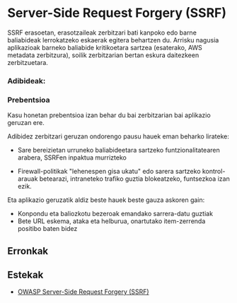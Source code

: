 # Server-Side Request Forgery (SSRF)

SSRF erasoetan, erasotzaileak zerbitzari bati kanpoko edo barne baliabideak lerrokatzeko eskaerak egitera behartzen du. Arrisku nagusia aplikazioak barneko baliabide kritikoetara sartzea (esaterako, AWS metadata zerbitzura), soilik zerbitzarian bertan eskura daitezkeen zerbitzuetara. 

### Adibideak:



### Prebentsioa

Kasu honetan prebentsioa izan behar du bai zerbitzarian bai aplikazio geruzan ere.

Adibidez zerbitzari geruzan ondorengo pausu hauek eman beharko lirateke:
- Sare bereizietan urruneko baliabideetara sartzeko funtzionalitatearen arabera, SSRFen inpaktua murrizteko

- Firewall-politikak "lehenespen gisa ukatu" edo sarera sartzeko kontrol-arauak betearazi, intraneteko trafiko guztia blokeatzeko, funtsezkoa izan ezik.

Eta aplikazio geruzatik aldiz beste hauek beste gauza askoren gain:
- Konpondu eta baliozkotu bezeroak emandako sarrera-datu guztiak
- Bete URL eskema, ataka eta helburua, onartutako item-zerrenda positibo baten bidez

## Erronkak



## Estekak
- [OWASP Server-Side Request Forgery (SSRF)](https://owasp.org/Top10/es/A10_2021-Server-Side_Request_Forgery_%28SSRF%29/)


